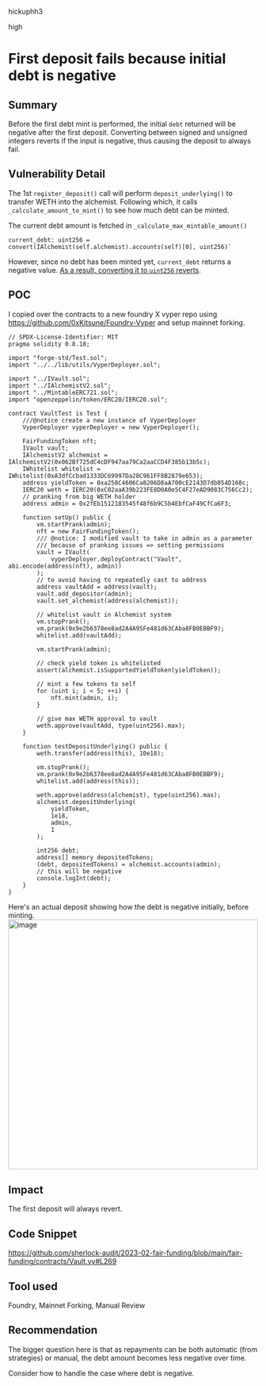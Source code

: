 hickuphh3

high

# First deposit fails because initial debt is negative

## Summary
Before the first debt mint is performed, the initial `debt` returned will be negative after the first deposit. Converting between signed and unsigned integers reverts if the input is negative, thus causing the deposit to always fail.

## Vulnerability Detail
The 1st `register_deposit()` call will perform `deposit_underlying()` to transfer WETH into the alchemist. Following which, it calls `_calculate_amount_to_mint()` to see how much debt can be minted.

The current debt amount is fetched in `_calculate_max_mintable_amount()`
```vyper
current_debt: uint256 = convert(IAlchemist(self.alchemist).accounts(self)[0], uint256)`
```

However, since no debt has been minted yet, `current_debt` returns a negative value. [As a result, converting it to `uint256` reverts](https://docs.vyperlang.org/en/stable/types.html#type-conversions).

## POC
I copied over the contracts to a new foundry X vyper repo using https://github.com/0xKitsune/Foundry-Vyper and setup mainnet forking. 

```solidity
// SPDX-License-Identifier: MIT
pragma solidity 0.8.18;

import "forge-std/Test.sol";
import "../../lib/utils/VyperDeployer.sol";

import "../IVault.sol";
import "../IAlchemistV2.sol";
import "../MintableERC721.sol";
import "openzeppelin/token/ERC20/IERC20.sol";

contract VaultTest is Test {
    ///@notice create a new instance of VyperDeployer
    VyperDeployer vyperDeployer = new VyperDeployer();

    FairFundingToken nft;
    IVault vault;
    IAlchemistV2 alchemist = IAlchemistV2(0x062Bf725dC4cDF947aa79Ca2aaCCD4F385b13b5c);
    IWhitelist whitelist = IWhitelist(0xA3dfCcbad1333DC69997Da28C961FF8B2879e653);
    address yieldToken = 0xa258C4606Ca8206D8aA700cE2143D7db854D168c;
    IERC20 weth = IERC20(0xC02aaA39b223FE8D0A0e5C4F27eAD9083C756Cc2);
    // pranking from big WETH holder
    address admin = 0x2fEb1512183545f48f6b9C5b4EbfCaF49CfCa6F3;

    function setUp() public {
        vm.startPrank(admin);
        nft = new FairFundingToken();
        /// @notice: I modified vault to take in admin as a parameter
        /// because of pranking issues => setting permissions
        vault = IVault(
            vyperDeployer.deployContract("Vault", abi.encode(address(nft), admin))
        );
        // to avoid having to repeatedly cast to address
        address vaultAdd = address(vault);
        vault.add_depositor(admin);
        vault.set_alchemist(address(alchemist));

        // whitelist vault in Alchemist system
        vm.stopPrank();
        vm.prank(0x9e2b6378ee8ad2A4A95Fe481d63CAba8FB0EBBF9);
        whitelist.add(vaultAdd);

        vm.startPrank(admin);

        // check yield token is whitelisted
        assert(alchemist.isSupportedYieldToken(yieldToken));

        // mint a few tokens to self
        for (uint i; i < 5; ++i) {
            nft.mint(admin, i);
        }

        // give max WETH approval to vault
        weth.approve(vaultAdd, type(uint256).max);
    }

    function testDepositUnderlying() public {
        weth.transfer(address(this), 10e18);

        vm.stopPrank();
        vm.prank(0x9e2b6378ee8ad2A4A95Fe481d63CAba8FB0EBBF9);
        whitelist.add(address(this));

        weth.approve(address(alchemist), type(uint256).max);
        alchemist.depositUnderlying(
            yieldToken,
            1e18,
            admin,
            1
        );

        int256 debt;
        address[] memory depositedTokens;
        (debt, depositedTokens) = alchemist.accounts(admin);
        // this will be negative
        console.logInt(debt);
    }
}
```

Here's an actual deposit showing how the debt is negative initially, before minting.
<img width="504" alt="image" src="https://user-images.githubusercontent.com/87458768/219265435-db2c2a85-ad15-41d2-bca2-bcd80ed6aa69.png">

## Impact
The first deposit will always revert.

## Code Snippet
https://github.com/sherlock-audit/2023-02-fair-funding/blob/main/fair-funding/contracts/Vault.vy#L269

## Tool used
Foundry, Mainnet Forking, Manual Review

## Recommendation
The bigger question here is that as repayments can be both automatic (from strategies) or manual, the debt amount becomes less negative over time.  

Consider how to handle the case where debt is negative.